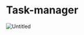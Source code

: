 # Task-manager
![Untitled](https://github.com/anvikshik1/Task-manager-MEJN/assets/41194541/fd765807-34a9-4a3d-99df-9855d9980bcd)
